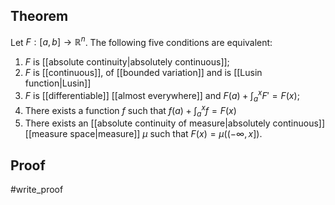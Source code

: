 ## Theorem
Let $F:[a,b] \to \mathbb R^n$. The following five conditions are equivalent:
1. $F$ is [[absolute continuity|absolutely continuous]];
2. $F$ is [[continuous]], of [[bounded variation]] and is [[Lusin function|Lusin]]
3. $F$ is [[differentiable]] [[almost everywhere]] and $F(a) + \int_a^x F' = F(x)$;
4. There exists a function $f$ such that $f(a)  + \int_a^x f = F(x)$
5. There exists an [[absolute continuity of measure|absolutely continuous]] [[measure space|measure]] $\mu$ such that $F(x) = \mu((-\infty,x])$. 

## Proof
#write_proof 